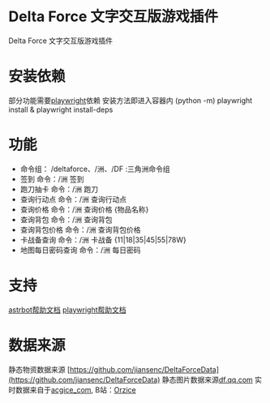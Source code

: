 # Delta Force 文字交互版游戏插件

Delta Force 文字交互版游戏插件

# 安装依赖
部分功能需要[playwright](https://github.com/microsoft/playwright-python)依赖
安装方法即进入容器内 (python -m) playwright install & playwright install-deps

# 功能
- 命令组：
    /deltaforce、/洲、/DF :三角洲命令组
- 签到
    命令：/洲 签到
- 跑刀抽卡
    命令：/洲 跑刀
- 查询行动点
    命令：/洲 查询行动点
- 查询价格
    命令：/洲 查询价格 {物品名称}
- 查询背包
    命令：/洲 查询背包
- 查询背包价格
    命令：/洲 查询背包价格
- 卡战备查询
    命令：/洲 卡战备 {11|18|35|45|55|78W}
- 地图每日密码查询
    命令：/洲 每日密码

# 支持

[astrbot帮助文档](https://astrbot.app)
[playwright帮助文档](https://github.com/microsoft/playwright-python)


# 数据来源
静态物资数据来源 [https://github.com/jiansenc/DeltaForceData](https://github.com/jiansenc/DeltaForceData)
静态图片数据来源[df.qq.com](df.qq.com)
实时数据来自于[acgice_com](acgice.com), B站：[Orzice](https://space.bilibili.com/4201439)
